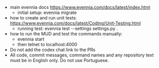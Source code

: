 - main evennia docs https://www.evennia.com/docs/latest/index.html
  - initial setup: evennia migrate
- how to create and run unit tests: https://www.evennia.com/docs/latest/Coding/Unit-Testing.html
  - running test: evennia test --settings settings.py .
- how to run the MUD and test the commands manually:
  - evennia start
  - then telnet to localhost:4000
- Do not add the codex chat link to the PRs
- All code, commit messages, command names and any repository text must be in
  English only. Do not use Portuguese.

